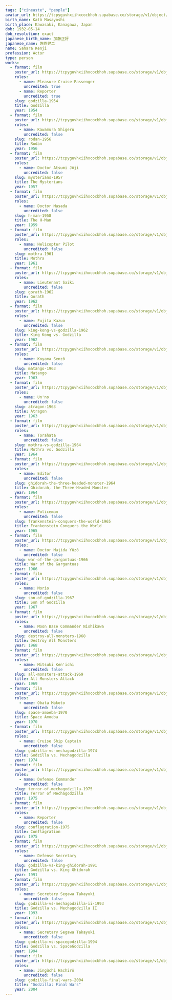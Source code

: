```yaml
---
tags: ["cineaste", "people"]
avatar_url: https://tcpyguvhxiihxcocbhoh.supabase.co/storage/v1/object/public/godzilla-cineaste-public/content/people/sahara-kenji/sahara-kenji.jpg?t=2024-04-01T19%3A19%3A45.771Z
birth_name: Katô Masayoshi
birth_place: Kawasaki, Kanagawa, Japan
dob: 1932-05-14
dob_resolution: exact
japanese_birth_name: 加藤正好
japanese_name: 佐原健二
name: Sahara Kenji
profession: Actor
type: person
works:
  - format: film
    poster_url: https://tcpyguvhxiihxcocbhoh.supabase.co/storage/v1/object/public/godzilla-cineaste-public/content/films/godzilla-1954/posters/godzilla-1954.jpg
    roles:
      - name: Pleasure Cruise Passenger
        uncredited: true
      - name: Reporter
        uncredited: true
    slug: godzilla-1954
    title: Godzilla
    year: 1954
  - format: film
    poster_url: https://tcpyguvhxiihxcocbhoh.supabase.co/storage/v1/object/public/godzilla-cineaste-public/content/films/rodan-1956/posters/rodan-1956.jpg
    roles:
      - name: Kawamura Shigeru
        uncredited: false
    slug: rodan-1956
    title: Rodan
    year: 1956
  - format: film
    poster_url: https://tcpyguvhxiihxcocbhoh.supabase.co/storage/v1/object/public/godzilla-cineaste-public/content/films/mysterians-1957/posters/mysterians-1957.jpg
    roles:
      - name: Doctor Atsumi Jôji
        uncredited: false
    slug: mysterians-1957
    title: The Mysterians
    year: 1957
  - format: film
    poster_url: https://tcpyguvhxiihxcocbhoh.supabase.co/storage/v1/object/public/godzilla-cineaste-public/content/films/h-man-1958/posters/h-man-1958.jpg
    roles:
      - name: Doctor Masada
        uncredited: false
    slug: h-man-1958
    title: The H-Man
    year: 1959
  - format: film
    poster_url: https://tcpyguvhxiihxcocbhoh.supabase.co/storage/v1/object/public/godzilla-cineaste-public/content/films/mothra-1961/posters/mothra-1961.jpg
    roles:
      - name: Helicopter Pilot
        uncredited: false
    slug: mothra-1961
    title: Mothra
    year: 1961
  - format: film
    poster_url: https://tcpyguvhxiihxcocbhoh.supabase.co/storage/v1/object/public/godzilla-cineaste-public/content/films/gorath-1962/posters/gorath-1962.jpg
    roles:
      - name: Lieutenant Saiki
        uncredited: false
    slug: gorath-1962
    title: Gorath
    year: 1962
  - format: film
    poster_url: https://tcpyguvhxiihxcocbhoh.supabase.co/storage/v1/object/public/godzilla-cineaste-public/content/films/king-kong-vs-godzilla-1962/posters/king-kong-vs-godzilla-1962.jpg
    roles:
      - name: Fujita Kazuo
        uncredited: false
    slug: king-kong-vs-godzilla-1962
    title: King Kong vs. Godzilla
    year: 1962
  - format: film
    poster_url: https://tcpyguvhxiihxcocbhoh.supabase.co/storage/v1/object/public/godzilla-cineaste-public/content/films/matango-1963/posters/matango-1963.jpg
    roles:
      - name: Koyama Senzô
        uncredited: false
    slug: matango-1963
    title: Matango
    year: 1963
  - format: film
    poster_url: https://tcpyguvhxiihxcocbhoh.supabase.co/storage/v1/object/public/godzilla-cineaste-public/content/films/atragon-1963/posters/atragon-1963.jpg
    roles:
      - name: Un'no
        uncredited: false
    slug: atragon-1963
    title: Atragon
    year: 1963
  - format: film
    poster_url: https://tcpyguvhxiihxcocbhoh.supabase.co/storage/v1/object/public/godzilla-cineaste-public/content/films/mothra-vs-godzilla-1964/posters/mothra-vs-godzilla-1964.jpg
    roles:
      - name: Torahata
        uncredited: false
    slug: mothra-vs-godzilla-1964
    title: Mothra vs. Godzilla
    year: 1964
  - format: film
    poster_url: https://tcpyguvhxiihxcocbhoh.supabase.co/storage/v1/object/public/godzilla-cineaste-public/content/films/ghidorah-the-three-headed-monster-1964/posters/ghidorah-the-three-headed-monster-1964.jpg
    roles:
      - name: Editor
        uncredited: false
    slug: ghidorah-the-three-headed-monster-1964
    title: Ghidorah, the Three-Headed Monster
    year: 1964
  - format: film
    poster_url: https://tcpyguvhxiihxcocbhoh.supabase.co/storage/v1/object/public/godzilla-cineaste-public/content/films/frankenstein-conquers-the-world-1965/posters/frankenstein-conquers-the-world-1965.jpg
    roles:
      - name: Policeman
        uncredited: false
    slug: frankenstein-conquers-the-world-1965
    title: Frankenstein Conquers the World
    year: 1965
  - format: film
    poster_url: https://tcpyguvhxiihxcocbhoh.supabase.co/storage/v1/object/public/godzilla-cineaste-public/content/films/war-of-the-gargantuas-1966/posters/war-of-the-gargantuas-1966.jpg
    roles:
      - name: Doctor Majida Yûzô
        uncredited: false
    slug: war-of-the-gargantuas-1966
    title: War of the Gargantuas
    year: 1966
  - format: film
    poster_url: https://tcpyguvhxiihxcocbhoh.supabase.co/storage/v1/object/public/godzilla-cineaste-public/content/films/son-of-godzilla-1967/posters/son-of-godzilla-1967.jpg
    roles:
      - name: Morio
        uncredited: false
    slug: son-of-godzilla-1967
    title: Son of Godzilla
    year: 1967
  - format: film
    poster_url: https://tcpyguvhxiihxcocbhoh.supabase.co/storage/v1/object/public/godzilla-cineaste-public/content/films/destroy-all-monsters-1968/posters/destroy-all-monsters-1968.jpg
    roles:
      - name: Moon Base Commander Nishikawa
        uncredited: false
    slug: destroy-all-monsters-1968
    title: Destroy All Monsters
    year: 1968
  - format: film
    poster_url: https://tcpyguvhxiihxcocbhoh.supabase.co/storage/v1/object/public/godzilla-cineaste-public/content/films/all-monsters-attack-1969/posters/godzillas-revenge-1969.jpg
    roles:
      - name: Mitsuki Ken'ichi
        uncredited: false
    slug: all-monsters-attack-1969
    title: All Monsters Attack
    year: 1969
  - format: film
    poster_url: https://tcpyguvhxiihxcocbhoh.supabase.co/storage/v1/object/public/godzilla-cineaste-public/content/films/space-amoeba-1970/posters/space-amoeba-1970.jpg
    roles:
      - name: Obata Makoto
        uncredited: false
    slug: space-amoeba-1970
    title: Space Amoeba
    year: 1970
  - format: film
    poster_url: https://tcpyguvhxiihxcocbhoh.supabase.co/storage/v1/object/public/godzilla-cineaste-public/content/films/godzilla-vs-mechagodzilla-1974/posters/godzilla-vs-the-cosmic-monster-1974.jpg
    roles:
      - name: Cruise Ship Captain
        uncredited: false
    slug: godzilla-vs-mechagodzilla-1974
    title: Godzilla vs. Mechagodzilla
    year: 1974
  - format: film
    poster_url: https://tcpyguvhxiihxcocbhoh.supabase.co/storage/v1/object/public/godzilla-cineaste-public/content/films/terror-of-mechagodzilla-1975/posters/terror-of-mechagodzilla-1975.jpg
    roles:
      - name: Defense Commander
        uncredited: false
    slug: terror-of-mechagodzilla-1975
    title: Terror of Mechagodzilla
    year: 1975
  - format: film
    poster_url: https://tcpyguvhxiihxcocbhoh.supabase.co/storage/v1/object/public/godzilla-cineaste-public/content/films/conflagration-1975/posters/explosion-1975.jpg
    roles:
      - name: Reporter
        uncredited: false
    slug: conflagration-1975
    title: Conflagration
    year: 1975
  - format: film
    poster_url: https://tcpyguvhxiihxcocbhoh.supabase.co/storage/v1/object/public/godzilla-cineaste-public/content/films/godzilla-vs-king-ghidorah-1991/posters/godzilla-vs-king-ghidorah-1991.jpg
    roles:
      - name: Defense Secretary
        uncredited: false
    slug: godzilla-vs-king-ghidorah-1991
    title: Godzilla vs. King Ghidorah
    year: 1991
  - format: film
    poster_url: https://tcpyguvhxiihxcocbhoh.supabase.co/storage/v1/object/public/godzilla-cineaste-public/content/films/godzilla-vs-mechagodzilla-ii-1993/posters/godzilla-vs-mechagodzilla-1993.jpg
    roles:
      - name: Secretary Segawa Takayuki
        uncredited: false
    slug: godzilla-vs-mechagodzilla-ii-1993
    title: Godzilla vs. Mechagodzilla II
    year: 1993
  - format: film
    poster_url: https://tcpyguvhxiihxcocbhoh.supabase.co/storage/v1/object/public/godzilla-cineaste-public/content/films/godzilla-vs-spacegodzilla-1994/posters/godzilla-vs-space-godzilla-1994.jpg
    roles:
      - name: Secretary Segawa Takayuki
        uncredited: false
    slug: godzilla-vs-spacegodzilla-1994
    title: Godzilla vs. SpaceGodzilla
    year: 1994
  - format: film
    poster_url: https://tcpyguvhxiihxcocbhoh.supabase.co/storage/v1/object/public/godzilla-cineaste-public/content/films/godzilla-final-wars-2004/posters/godzilla-final-wars-2004.jpg
    roles:
      - name: Jingûchi Hachirô
        uncredited: false
    slug: godzilla-final-wars-2004
    title: "Godzilla: Final Wars"
    year: 2004
---
```

